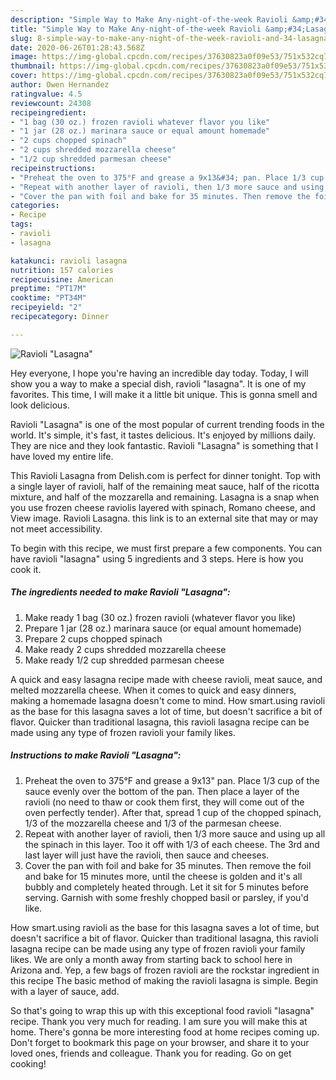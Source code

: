 ```yaml
---
description: "Simple Way to Make Any-night-of-the-week Ravioli &amp;#34;Lasagna&amp;#34;"
title: "Simple Way to Make Any-night-of-the-week Ravioli &amp;#34;Lasagna&amp;#34;"
slug: 8-simple-way-to-make-any-night-of-the-week-ravioli-and-34-lasagna-and-34
date: 2020-06-26T01:28:43.568Z
image: https://img-global.cpcdn.com/recipes/37630823a0f09e53/751x532cq70/ravioli-lasagna-recipe-main-photo.jpg
thumbnail: https://img-global.cpcdn.com/recipes/37630823a0f09e53/751x532cq70/ravioli-lasagna-recipe-main-photo.jpg
cover: https://img-global.cpcdn.com/recipes/37630823a0f09e53/751x532cq70/ravioli-lasagna-recipe-main-photo.jpg
author: Owen Hernandez
ratingvalue: 4.5
reviewcount: 24308
recipeingredient:
- "1 bag (30 oz.) frozen ravioli whatever flavor you like"
- "1 jar (28 oz.) marinara sauce or equal amount homemade"
- "2 cups chopped spinach"
- "2 cups shredded mozzarella cheese"
- "1/2 cup shredded parmesan cheese"
recipeinstructions:
- "Preheat the oven to 375°F and grease a 9x13&#34; pan. Place 1/3 cup of the sauce evenly over the bottom of the pan. Then place a layer of the ravioli (no need to thaw or cook them first, they will come out of the oven perfectly tender). After that, spread 1 cup of the chopped spinach, 1/3 of the mozzarella cheese and 1/3 of the parmesan cheese."
- "Repeat with another layer of ravioli, then 1/3 more sauce and using up all the spinach in this layer. Too it off with 1/3 of each cheese. The 3rd and last layer will just have the ravioli, then sauce and cheeses."
- "Cover the pan with foil and bake for 35 minutes. Then remove the foil and bake for 15 minutes more, until the cheese is golden and it&#39;s all bubbly and completely heated through. Let it sit for 5 minutes before serving. Garnish with some freshly chopped basil or parsley, if you&#39;d like."
categories:
- Recipe
tags:
- ravioli
- lasagna

katakunci: ravioli lasagna 
nutrition: 157 calories
recipecuisine: American
preptime: "PT17M"
cooktime: "PT34M"
recipeyield: "2"
recipecategory: Dinner

---
```



![Ravioli &#34;Lasagna&#34;](https://img-global.cpcdn.com/recipes/37630823a0f09e53/751x532cq70/ravioli-lasagna-recipe-main-photo.jpg)

Hey everyone, I hope you're having an incredible day today. Today, I will show you a way to make a special dish, ravioli &#34;lasagna&#34;. It is one of my favorites. This time, I will make it a little bit unique. This is gonna smell and look delicious.

Ravioli &#34;Lasagna&#34; is one of the most popular of current trending foods in the world. It's simple, it's fast, it tastes delicious. It's enjoyed by millions daily. They are nice and they look fantastic. Ravioli &#34;Lasagna&#34; is something that I have loved my entire life.

This Ravioli Lasagna from Delish.com is perfect for dinner tonight. Top with a single layer of ravioli, half of the remaining meat sauce, half of the ricotta mixture, and half of the mozzarella and remaining. Lasagna is a snap when you use frozen cheese raviolis layered with spinach, Romano cheese, and View image. Ravioli Lasagna. this link is to an external site that may or may not meet accessibility.


To begin with this recipe, we must first prepare a few components. You can have ravioli &#34;lasagna&#34; using 5 ingredients and 3 steps. Here is how you cook it.

<!--inarticleads1-->

##### The ingredients needed to make Ravioli &#34;Lasagna&#34;:

1. Make ready 1 bag (30 oz.) frozen ravioli (whatever flavor you like)
1. Prepare 1 jar (28 oz.) marinara sauce (or equal amount homemade)
1. Prepare 2 cups chopped spinach
1. Make ready 2 cups shredded mozzarella cheese
1. Make ready 1/2 cup shredded parmesan cheese


A quick and easy lasagna recipe made with cheese ravioli, meat sauce, and melted mozzarella cheese. When it comes to quick and easy dinners, making a homemade lasagna doesn&#39;t come to mind. How smart.using ravioli as the base for this lasagna saves a lot of time, but doesn&#39;t sacrifice a bit of flavor. Quicker than traditional lasagna, this ravioli lasagna recipe can be made using any type of frozen ravioli your family likes. 

<!--inarticleads2-->

##### Instructions to make Ravioli &#34;Lasagna&#34;:

1. Preheat the oven to 375°F and grease a 9x13&#34; pan. Place 1/3 cup of the sauce evenly over the bottom of the pan. Then place a layer of the ravioli (no need to thaw or cook them first, they will come out of the oven perfectly tender). After that, spread 1 cup of the chopped spinach, 1/3 of the mozzarella cheese and 1/3 of the parmesan cheese.
1. Repeat with another layer of ravioli, then 1/3 more sauce and using up all the spinach in this layer. Too it off with 1/3 of each cheese. The 3rd and last layer will just have the ravioli, then sauce and cheeses.
1. Cover the pan with foil and bake for 35 minutes. Then remove the foil and bake for 15 minutes more, until the cheese is golden and it&#39;s all bubbly and completely heated through. Let it sit for 5 minutes before serving. Garnish with some freshly chopped basil or parsley, if you&#39;d like.


How smart.using ravioli as the base for this lasagna saves a lot of time, but doesn&#39;t sacrifice a bit of flavor. Quicker than traditional lasagna, this ravioli lasagna recipe can be made using any type of frozen ravioli your family likes. We are only a month away from starting back to school here in Arizona and. Yep, a few bags of frozen ravioli are the rockstar ingredient in this recipe The basic method of making the ravioli lasagna is simple. Begin with a layer of sauce, add. 

So that's going to wrap this up with this exceptional food ravioli &#34;lasagna&#34; recipe. Thank you very much for reading. I am sure you will make this at home. There's gonna be more interesting food at home recipes coming up. Don't forget to bookmark this page on your browser, and share it to your loved ones, friends and colleague. Thank you for reading. Go on get cooking!
